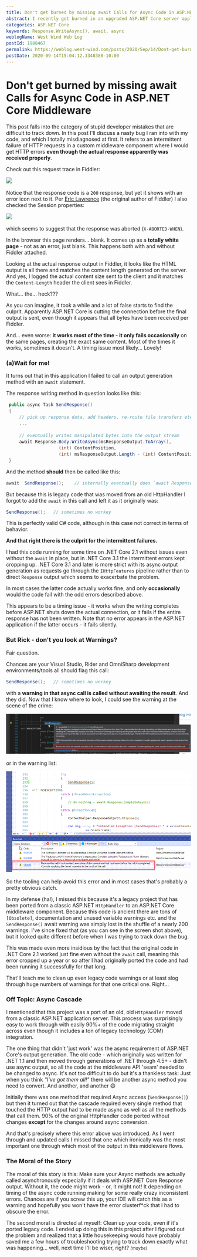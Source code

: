 ```yaml
---
title: Don't get burned by missing await Calls for Async Code in ASP.NET Core Middleware
abstract: I recently got burned in an upgraded ASP.NET Core server application where a missing `await` statement caused wildly inconsistent and puzzling output failures. While a simple thing to avoid, once introduced it's possible to live with this error for some time before it manifests. In this post I show a scenario where a missing `await` was causing infrequent HTTP response errors, even though the client apparently receives a valid response.
categories: ASP.NET Core
keywords: Response.WriteAsync(), await, async
weblogName: West Wind Web Log
postId: 1988467
permalink: https://weblog.west-wind.com/posts/2020/Sep/14/Dont-get-burned-by-missing-await-Calls-for-Async-Code-in-ASPNET-Core-Middleware
postDate: 2020-09-14T15:04:12.3348388-10:00
---
```

# Don't get burned by missing await Calls for Async Code in ASP.NET Core Middleware

This post falls into the category of stupid developer mistakes that are difficult to track down. In this post I'll discuss a nasty bug I ran into with my code, and which I totally misdiagnosed at first. It refers to an intermittent failure of HTTP requests in a custom middleware component where I would get HTTP errors **even though the actual response apparently was received properly**.

Check out this request trace in Fiddler:

![](HttpFailures.png)

Notice that the response code is a `200` response, but yet it shows with an error icon next to it. Per [Eric Lawrence](https://twitter.com/ericlaw) (the original author of Fiddler) I also checked the Session properties:

![](HttpFailureDetail.png)

which seems to suggest that the response was aborted (`X-ABORTED-WHEN`). 

In the browser this page renders... blank. It comes up as a **totally white page** - not as an error, just blank. This happens both with and without Fiddler attached.

Looking at the actual response output in Fiddler, it looks like the HTML output is all there and matches the content length generated on the server. And yes, I logged the actual content size sent to the client and it matches the `Content-Length` header the client sees in Fiddler.

What... the... heck???

As you can imagine, it took a while and a lot of false starts to find the culprit. Apparently ASP.NET Core is cutting the connection before the final output is sent, even though it appears that all bytes have been received per Fiddler.

And... even worse: **it works most of the time - it only fails occasionally** on the same pages, creating the exact same content. Most of the times it works, sometimes it doesn't. A timing issue most likely... Lovely!

### (a)Wait for me!
It turns out that in this application I failed to call an output generation method with an `await` statement.

The response writing method in question looks like this:

```cs
 public async Task SendResponse()
 {  
     // pick up response data, add headers, re-route file transfers etc.
     ...
    
     // eventually writes manipulated bytes into the output stream
     await Response.Body.WriteAsync(msResponseOutput.ToArray(),
                    (int) ContentPosition,
                    (int) msResponseOutput.Length - (int) ContentPosition);
 }
 ```

And the method **should** then be called like this:

```cs
await  SendResponse();    // internally eventually does `await Response.WriteAsync(outputBytes)`
```

But because this is legacy code that was moved from an old HttpHandler I forgot to add the  `await` in this call and left it as it originally was:

```cs
SendResponse();   // sometimes no workey
```

This is perfectly valid C# code, although in this case not correct in terms of behavior.

**And that right there is the culprit for the intermittent failures.**

I had this code running for some time on .NET Core 2.1 without issues even without the `await` in place, but in .NET Core 3.1 the intermittent errors kept cropping up. .NET Core 3.1 and later is more strict with its async output generation as requests go through the `IHttpFeatures` pipeline rather than to direct `Response` output which seems to exacerbate the problem.

In most cases the latter code actually works fine, and only **occasionally** would the code fail with the odd errors described above. 

This appears to be a timing issue - it works when the writing completes before ASP.NET shuts down the actual connection, or it fails if the entire response has not been written. Note that no error appears in the ASP.NET application if the latter occurs - it fails silently.


### But Rick - don't you look at Warnings?
Fair question. 

Chances are your Visual Studio, Rider and OmniSharp development environments/tools all should flag this call:

```cs
SendResponse();   // sometimes no workey
```

with a **warning in that async call is called without awaiting the result**. And they did. Now that I know where to look,  I could see the warning at the scene of the crime:

![](AwaitWarningInVisualStudio2.png)

or in the warning list:

![](AwaitWarningInVisualStudio.png)

So the tooling can help avoid this error and in most cases that's probably a pretty obvious catch. 

In my defense (ha!), I missed this because it's a legacy project that has been ported from a classic ASP.NET `HttpHandler` to an ASP.NET Core middleware component. Because this code is ancient there are tons of `[Obsolete]`, documentation and unused variable warnings etc. and the `SendResponse()` await warning was simply lost in the shuffle of a nearly 200 warnings. I've since fixed that (as you can see in the screen shot above), but it looked quite different before when I was trying to track down the bug.

This was made even more insidious by the fact that the original code in .NET Core 2.1 worked just fine even without the `await` call, meaning this error cropped up a year or so after I had originally ported the code and had been running it successfully for that long.

That'll teach me to clean up even legacy code warnings or at least slog through huge numbers of warnings for that one critical one. Right...

### Off Topic: Async Cascade
I mentioned that this project was a port of an old, old `HttpHandler` moved from a classic ASP.NET application server. This process was surprisingly easy to work through with easily 90%+ of the code migrating straight across even though it includes a ton of legacy technology (COM) integration.

The one thing that didn't 'just work' was the async requirement of ASP.NET Core's output generation. The old code - which originally was written for .NET 1.1 and then moved through generations of .NET through 4.5+ - didn't use async output, so all the code at the middleware API 'seam' needed to be changed to async. It's not too difficult to do but it's a thankless task: Just when you think *"I've got them all!"* there will be another async method you need to convert. And another, and another :smile:

Initially there was one method that required Async access (`SendResponse()`) but then it turned out that the cascade required every single method that touched the HTTP output had to be made async as well as all the methods that call them. 90% of the original HttpHandler code ported without changes **except** for the changes around async conversion.

And that's precisely where this error above was introduced. As I went through and updated calls I missed that one which ironically was the most important one through which most of the output in this middleware flows. 

### The Moral of the Story
The moral of this story is this: Make sure your Async methods are actually called asynchronously especially if it deals with ASP.NET Core Response output. Without it, the code might work - or, it might not! It depending on timing of the async code running making for some really crazy inconsistent errors. Chances are if you screw this up, your IDE will catch this as a warning and hopefully you won't have the error clusterf*ck that I had to obscure the error.

The second moral is directed at myself: Clean up your code, even if it's ported legacy code. I ended up doing this in this project after I figured out the problem and realized that a little housekeeping would have probably saved me a few hours of troubleshooting trying to track down exactly what was happening... well, next time I'll be wiser, right? <small>*(maybe)*</small>